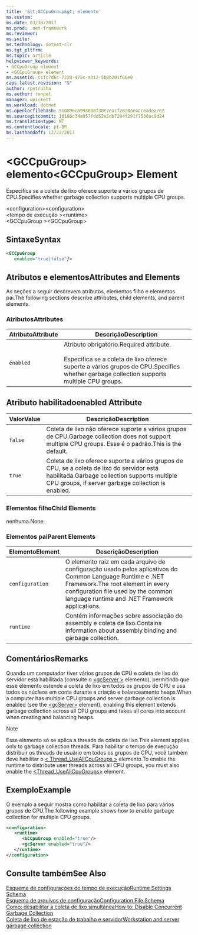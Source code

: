 ```yaml
---
title: '&lt;GCCpuGroup&gt; elemento'
ms.custom: 
ms.date: 03/30/2017
ms.prod: .net-framework
ms.reviewer: 
ms.suite: 
ms.technology: dotnet-clr
ms.tgt_pltfrm: 
ms.topic: article
helpviewer_keywords:
- GCCpuGroup element
- <GCCpuGroup> element
ms.assetid: c1fc7d6c-7220-475c-a312-5b8b201f66e0
caps.latest.revision: "9"
author: rpetrusha
ms.author: ronpet
manager: wpickett
ms.workload: dotnet
ms.openlocfilehash: 510896c6993008f30e7eacf2628ae4cceadea7e2
ms.sourcegitcommit: 16186c34a957fdd52e5db7294f291f7530ac9d24
ms.translationtype: MT
ms.contentlocale: pt-BR
ms.lasthandoff: 12/22/2017
---
```

# <a name="ltgccpugroupgt-element"></a><span data-ttu-id="2d94c-102">&lt;GCCpuGroup&gt; elemento</span><span class="sxs-lookup"><span data-stu-id="2d94c-102">&lt;GCCpuGroup&gt; Element</span></span>
<span data-ttu-id="2d94c-103">Especifica se a coleta de lixo oferece suporte a vários grupos de CPU.</span><span class="sxs-lookup"><span data-stu-id="2d94c-103">Specifies whether garbage collection supports multiple CPU groups.</span></span>  
  
 <span data-ttu-id="2d94c-104">\<configuration></span><span class="sxs-lookup"><span data-stu-id="2d94c-104">\<configuration></span></span>  
<span data-ttu-id="2d94c-105">\<tempo de execução ></span><span class="sxs-lookup"><span data-stu-id="2d94c-105">\<runtime></span></span>  
<span data-ttu-id="2d94c-106">\<GCCpuGroup ></span><span class="sxs-lookup"><span data-stu-id="2d94c-106">\<GCCpuGroup></span></span>  
  
## <a name="syntax"></a><span data-ttu-id="2d94c-107">Sintaxe</span><span class="sxs-lookup"><span data-stu-id="2d94c-107">Syntax</span></span>  
  
```xml  
<GCCpuGroup    
   enabled="true|false"/>  
```  
  
## <a name="attributes-and-elements"></a><span data-ttu-id="2d94c-108">Atributos e elementos</span><span class="sxs-lookup"><span data-stu-id="2d94c-108">Attributes and Elements</span></span>  
 <span data-ttu-id="2d94c-109">As seções a seguir descrevem atributos, elementos filho e elementos pai.</span><span class="sxs-lookup"><span data-stu-id="2d94c-109">The following sections describe attributes, child elements, and parent elements.</span></span>  
  
### <a name="attributes"></a><span data-ttu-id="2d94c-110">Atributos</span><span class="sxs-lookup"><span data-stu-id="2d94c-110">Attributes</span></span>  
  
|<span data-ttu-id="2d94c-111">Atributo</span><span class="sxs-lookup"><span data-stu-id="2d94c-111">Attribute</span></span>|<span data-ttu-id="2d94c-112">Descrição</span><span class="sxs-lookup"><span data-stu-id="2d94c-112">Description</span></span>|  
|---------------|-----------------|  
|`enabled`|<span data-ttu-id="2d94c-113">Atributo obrigatório.</span><span class="sxs-lookup"><span data-stu-id="2d94c-113">Required attribute.</span></span><br /><br /> <span data-ttu-id="2d94c-114">Especifica se a coleta de lixo oferece suporte a vários grupos de CPU.</span><span class="sxs-lookup"><span data-stu-id="2d94c-114">Specifies whether garbage collection supports multiple CPU groups.</span></span>|  
  
## <a name="enabled-attribute"></a><span data-ttu-id="2d94c-115">Atributo habilitado</span><span class="sxs-lookup"><span data-stu-id="2d94c-115">enabled Attribute</span></span>  
  
|<span data-ttu-id="2d94c-116">Valor</span><span class="sxs-lookup"><span data-stu-id="2d94c-116">Value</span></span>|<span data-ttu-id="2d94c-117">Descrição</span><span class="sxs-lookup"><span data-stu-id="2d94c-117">Description</span></span>|  
|-----------|-----------------|  
|`false`|<span data-ttu-id="2d94c-118">Coleta de lixo não oferece suporte a vários grupos de CPU.</span><span class="sxs-lookup"><span data-stu-id="2d94c-118">Garbage collection does not support multiple CPU groups.</span></span> <span data-ttu-id="2d94c-119">Esse é o padrão.</span><span class="sxs-lookup"><span data-stu-id="2d94c-119">This is the default.</span></span>|  
|`true`|<span data-ttu-id="2d94c-120">Coleta de lixo oferece suporte a vários grupos de CPU, se a coleta de lixo do servidor está habilitada.</span><span class="sxs-lookup"><span data-stu-id="2d94c-120">Garbage collection supports multiple CPU groups, if server garbage collection is enabled.</span></span>|  
  
### <a name="child-elements"></a><span data-ttu-id="2d94c-121">Elementos filho</span><span class="sxs-lookup"><span data-stu-id="2d94c-121">Child Elements</span></span>  
 <span data-ttu-id="2d94c-122">nenhuma.</span><span class="sxs-lookup"><span data-stu-id="2d94c-122">None.</span></span>  
  
### <a name="parent-elements"></a><span data-ttu-id="2d94c-123">Elementos pai</span><span class="sxs-lookup"><span data-stu-id="2d94c-123">Parent Elements</span></span>  
  
|<span data-ttu-id="2d94c-124">Elemento</span><span class="sxs-lookup"><span data-stu-id="2d94c-124">Element</span></span>|<span data-ttu-id="2d94c-125">Descrição</span><span class="sxs-lookup"><span data-stu-id="2d94c-125">Description</span></span>|  
|-------------|-----------------|  
|`configuration`|<span data-ttu-id="2d94c-126">O elemento raiz em cada arquivo de configuração usado pelos aplicativos do Common Language Runtime e .NET Framework.</span><span class="sxs-lookup"><span data-stu-id="2d94c-126">The root element in every configuration file used by the common language runtime and .NET Framework applications.</span></span>|  
|`runtime`|<span data-ttu-id="2d94c-127">Contém informações sobre associação do assembly e coleta de lixo.</span><span class="sxs-lookup"><span data-stu-id="2d94c-127">Contains information about assembly binding and garbage collection.</span></span>|  
  
## <a name="remarks"></a><span data-ttu-id="2d94c-128">Comentários</span><span class="sxs-lookup"><span data-stu-id="2d94c-128">Remarks</span></span>  
 <span data-ttu-id="2d94c-129">Quando um computador tiver vários grupos de CPU e coleta de lixo do servidor está habilitada (consulte o [ \<gcServer >](../../../../../docs/framework/configure-apps/file-schema/runtime/gcserver-element.md) elemento), permitindo que esse elemento estende a coleta de lixo em todos os grupos de CPU e usa todos os núcleos em conta durante a criação e balanceamento heaps.</span><span class="sxs-lookup"><span data-stu-id="2d94c-129">When a computer has multiple CPU groups and server garbage collection is enabled (see the [\<gcServer>](../../../../../docs/framework/configure-apps/file-schema/runtime/gcserver-element.md) element), enabling this element extends garbage collection across all CPU groups and takes all cores into account when creating and balancing heaps.</span></span>  
  
> [!NOTE]
>  <span data-ttu-id="2d94c-130">Esse elemento só se aplica a threads de coleta de lixo.</span><span class="sxs-lookup"><span data-stu-id="2d94c-130">This element applies only to garbage collection threads.</span></span> <span data-ttu-id="2d94c-131">Para habilitar o tempo de execução distribuir os threads de usuário em todos os grupos de CPU, você também deve habilitar o [< Thread_UseAllCpuGroups >](../../../../../docs/framework/configure-apps/file-schema/runtime/thread-useallcpugroups-element.md) elemento.</span><span class="sxs-lookup"><span data-stu-id="2d94c-131">To enable the runtime to distribute user threads across all CPU groups, you must also enable the [<Thread_UseAllCpuGroups>](../../../../../docs/framework/configure-apps/file-schema/runtime/thread-useallcpugroups-element.md) element.</span></span>  
  
## <a name="example"></a><span data-ttu-id="2d94c-132">Exemplo</span><span class="sxs-lookup"><span data-stu-id="2d94c-132">Example</span></span>  
 <span data-ttu-id="2d94c-133">O exemplo a seguir mostra como habilitar a coleta de lixo para vários grupos de CPU.</span><span class="sxs-lookup"><span data-stu-id="2d94c-133">The following example shows how to enable garbage collection for multiple CPU groups.</span></span>  
  
```xml  
<configuration>  
   <runtime>  
      <GCCpuGroup enabled="true"/>  
      <gcServer enabled="true"/>  
   </runtime>  
</configuration>  
```  
  
## <a name="see-also"></a><span data-ttu-id="2d94c-134">Consulte também</span><span class="sxs-lookup"><span data-stu-id="2d94c-134">See Also</span></span>  
 [<span data-ttu-id="2d94c-135">Esquema de configurações do tempo de execução</span><span class="sxs-lookup"><span data-stu-id="2d94c-135">Runtime Settings Schema</span></span>](../../../../../docs/framework/configure-apps/file-schema/runtime/index.md)  
 [<span data-ttu-id="2d94c-136">Esquema de arquivos de configuração</span><span class="sxs-lookup"><span data-stu-id="2d94c-136">Configuration File Schema</span></span>](../../../../../docs/framework/configure-apps/file-schema/index.md)  
 [<span data-ttu-id="2d94c-137">Como: desabilitar a coleta de lixo simultânea</span><span class="sxs-lookup"><span data-stu-id="2d94c-137">How to: Disable Concurrent Garbage Collection</span></span>](http://msdn.microsoft.com/en-us/ba2c6c67-5778-497c-9fac-5f793b5500c7)  
 [<span data-ttu-id="2d94c-138">Coleta de lixo de estação de trabalho e servidor</span><span class="sxs-lookup"><span data-stu-id="2d94c-138">Workstation and server garbage collection</span></span>](../../../../../docs/standard/garbage-collection/fundamentals.md#workstation_and_server_garbage_collection)
